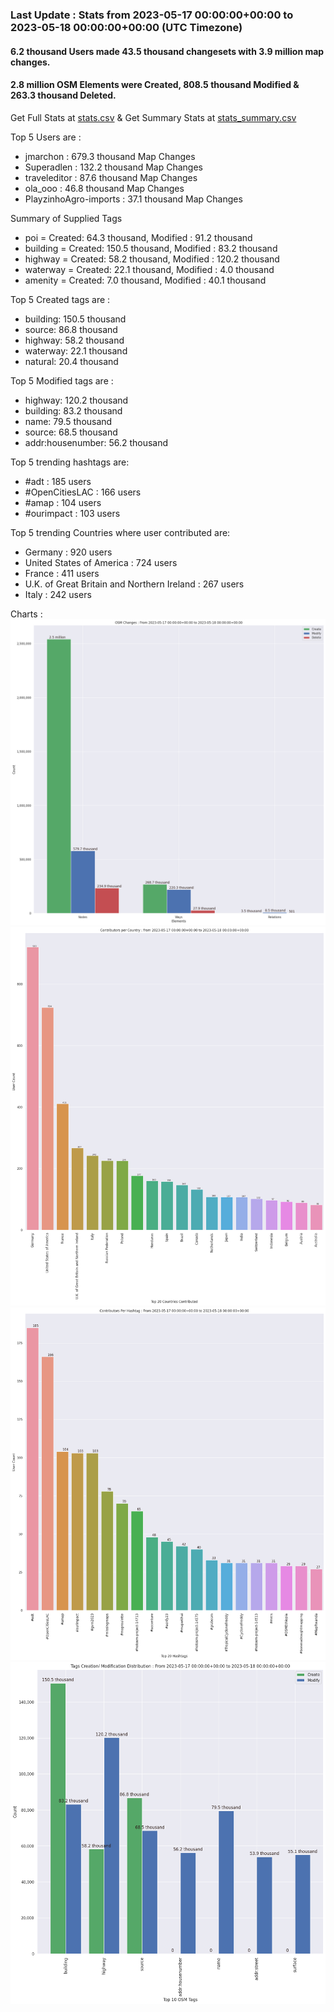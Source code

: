### Last Update : Stats from 2023-05-17 00:00:00+00:00 to 2023-05-18 00:00:00+00:00 (UTC Timezone)

#### 6.2 thousand Users made 43.5 thousand changesets with 3.9 million map changes.
#### 2.8 million OSM Elements were Created, 808.5 thousand Modified & 263.3 thousand Deleted.
Get Full Stats at [stats.csv](/stats/Global/Daily/stats.csv)
 & Get Summary Stats at [stats_summary.csv](/stats/Global/Daily/stats_summary.csv)

Top 5 Users are : 
- jmarchon : 679.3 thousand Map Changes
- Superadlen : 132.2 thousand Map Changes
- traveleditor : 87.6 thousand Map Changes
- ola_ooo : 46.8 thousand Map Changes
- PlayzinhoAgro-imports : 37.1 thousand Map Changes

Summary of Supplied Tags
- poi = Created: 64.3 thousand, Modified : 91.2 thousand
- building = Created: 150.5 thousand, Modified : 83.2 thousand
- highway = Created: 58.2 thousand, Modified : 120.2 thousand
- waterway = Created: 22.1 thousand, Modified : 4.0 thousand
- amenity = Created: 7.0 thousand, Modified : 40.1 thousand


Top 5 Created tags are :
- building: 150.5 thousand
- source: 86.8 thousand
- highway: 58.2 thousand
- waterway: 22.1 thousand
- natural: 20.4 thousand


Top 5 Modified tags are :
- highway: 120.2 thousand
- building: 83.2 thousand
- name: 79.5 thousand
- source: 68.5 thousand
- addr:housenumber: 56.2 thousand


Top 5 trending hashtags are:
- #adt : 185 users
- #OpenCitiesLAC : 166 users
- #amap : 104 users
- #ourimpact : 103 users


Top 5 trending Countries where user contributed are:
- Germany : 920 users
- United States of America : 724 users
- France : 411 users
- U.K. of Great Britain and Northern Ireland : 267 users
- Italy : 242 users


 Charts : 
![Alt text](./stats_osm_changes.png) 
![Alt text](./stats_users_per_country.png) 
![Alt text](./stats_users_per_hashtag.png) 
![Alt text](./stats_tags.png) 
